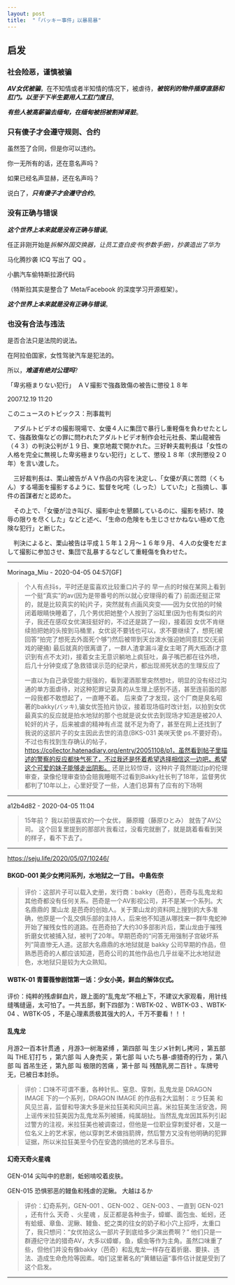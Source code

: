 ```yaml
---
layout: post
title:  "「バッキー事件」以暴易暴" 
---
```


## 启发

### 社会险恶，谨慎被骗

***AV女优被骗***，在不知情或者半知情的情况下，被虐待，***被锐利的物件插穿直肠和肛门。以至于下半生要用人工肛门度日***。

***有些人被高薪骗去缅甸，在缅甸被拐被割掉肾脏***。

### 只有傻子才会遵守规则、合约

虽然签了合同，但是你可以违约。

你一无所有的话，还在意名声吗？

如果已经名声显赫，还在名声吗？

说白了，***只有傻子才会遵守合约***。


### 没有正确与错误

***这个世界上本来就是没有正确与错误***。

任正非刚开始是*拆解外国交换器，让员工查白皮书(参数手册)，抄袭造出了华为*

马化腾抄袭 ICQ 写出了 QQ 。

小鹏汽车偷特斯拉源代码

（特斯拉其实是整合了 Meta/Facebook 的深度学习开源框架）。

***这个世界上本来就是没有正确与错误***。

### 也没有合法与违法

是否合法只是法院的说法。

在阿拉伯国家，女性驾驶汽车是犯法的。

所以，***难道有绝对公理吗***?



「卑劣極まりない犯行」　ＡＶ撮影で強姦致傷の被告に懲役１８年

2007.12.19 11:20

このニュースのトピックス：刑事裁判

　アダルトビデオの撮影現場で、女優４人に集団で暴行し重軽傷を負わせたとして、強姦致傷などの罪に問われたアダルトビデオ制作会社元社長、栗山龍被告（４３）の判決公判が１９日、東京地裁で開かれた。三好幹夫裁判長は「女性の人格を完全に無視した卑劣極まりない犯行」として、懲役１８年（求刑懲役２０年）を言い渡した。

　三好裁判長は、栗山被告がＡＶ作品の内容を決定し、「女優が真に苦悶（くもん）する場面を撮影するように、監督を叱咤（しった）していた」と指摘し、事件の首謀者だと認めた。

　その上で、「女優が泣き叫び、撮影中止を懇願しているのに、撮影を続け、陵辱の限りを尽くした」などと述べ、「生命の危険をも生じさせかねない極めて危険な犯行」と断じた。

　判決によると、栗山被告は平成１５年１２月～１６年９月、４人の女優をだまして撮影に参加させ、集団で乱暴するなどして重軽傷を負わせた。

---

Morinaga_Miu - 2020-04-05 04:57[GF]

> 个人有点抖s，平时还是蛮喜欢比较重口片子的
> 早一点的时候在某网上看到一个挺“真实”的av(因为是带番号的所以就心安理得的看了)
> 前面还挺正常的，就是比较真实的轮j片子，突然就有点画风突变——因为女优拍的时候闭着眼睛快睡着了，几个男优把她整个人按到了浴缸里(因为也有类似的片子，我还在感叹女优演技挺好的，不过还是跳了一段)，接着因
> 女优不肯继续拍把她的头按到马桶里，女优说不要钱也可以，求不要继续了，想死(被回答“拍完了想死去外面死个够”)然后被带到天台泼水强迫她同意肛交(无前戏的硬捅)
> 最后就真的很离谱了，一群人渣拿漏斗灌女主喝了两大瓶酒(才意识到有点不太对)，接着女主无意识躺地上疯狂吐，鼻子嘴巴都在往外喷，后几十分钟变成了急救错误示范的纪录片，都出现濒死状态的生理反应了
> 
> 一直以为自己承受能力挺强的，看到灌酒那里突然想吐，明显的没有经过沟通的单方面虐待，对这种犯罪记录真的从生理上感到不适，甚至连前面的那一段我都不敢想起了，一直睡不着。
> 后来查了才发现，这个厂商是臭名昭著的bakky(バッキ),骗女优签拍片协议，接着现场临时改计划，以拍到女优最真实的反应就是拍水地狱的那个也就是说女优去到现场才知道是被20人轮奸的片子，后来被虐的精神有点混
> 就不足为奇了，甚至在网上还找到了我说的这部片子的女主因此去世的消息(BKS-031 美咲天使 ps.不要好奇)。
> 不过也有找到生存确认的帖子，https://collector.hatenadiary.org/entry/20051108/p1，虽然看到帖子里描述的警察的反应都快气死了，不过我还是怀着希望选择相信这一边吧，希望这个可爱的妹子能够走出阴影。
> 还是比较惊讶，这种片子竟然能过jp的伦理审查，录像伦理审查协会赔我睡眠不过看到Bakky社长判了18年，监督男优都判了10年以上，心里好受了一些，人渣们总算有了应有的下场啊



--- 


a12b4d82 - 2020-04-05 11:04

> 15年前？
> 我以前很喜欢的一个女优，
> 藤原瞳（藤原ひとみ）
> 就告了AV公司。
> 这个回复里提到的那部片我看过，没看完就删了，就是跳着看看到哭的样子，看不下去了。


---

<https://seju.life/2020/05/07/10246/>

#### BKGD-001 美少女拷问系列，水地狱之一丁目。 中島佐奈

> 评价：这部片子可以载入史册，发行商：bakky（芭奇），芭奇与乱鬼龙和其他奇都没有任何关系。芭奇是一个AV影视公司，并不是某一个系列。大名鼎鼎的 栗山龙 是芭奇的创始人。关于栗山龙的资料网上搜到的大多准确，他原是一个乱交俱乐部的主持人，后来他不知道从哪找来一群牛鬼蛇神开始了摧残女性的道路。在芭奇拍了大约30多部影片后，栗山龙由于摧残折磨女优被捕入狱，被判了20年。早期芭奇的“问答无用强制子宫破坏系列”简直惨无人道。这部大名鼎鼎的水地狱就是 bakky 公司早期的作品，但熟悉芭奇的人都应该知道，芭奇公司的其他作品也几乎丝毫不比水地狱逊色，水地狱只是较为大众熟知。

#### WBTK-01 青蔷薇惨剧馆第一话：少女小美，鲜血的解体仪式。

评价：纯粹的残虐鲜血片，跟上面的“乱鬼龙”不相上下，不建议大家观看，用针线缝嘴缝逼，太可怕了。一共五部，剩下四部为：WBTK-02 、WBTK-03 、WBTK-04 、WBTK-05 ，不是心理素质极其强大的人，千万不要看！！！

#### 乱鬼龙

月游2—百本针贯通 ，月游3—树海紧缚 ，第四部 叫 生ジメ针刺し拷问 ，第五部 叫 THE.钉打ち ，第六部 叫 人身売买 ，第七部 叫 いたち暴-虐猎奇的行为 ，第八部 叫 首吊生还 ，第九部 叫 极限的苦痛 ，第十部 叫 残酷乳房二百针 。车牌号无，已被日本封杀。

> 评价：口味不可谓不重，各种针扎、窒息、穿刺，乱鬼龙是 DRAGON IMAGE 下的一个系列，DRAGON IMAGE 的作品有2大监制：ミラ狂美 和 风见兰喜，监督和导演大多是米拉狂美和风间兰喜。米拉狂美生活安逸，网上谣传米拉狂美因为乱鬼龙系列被捕，纯属胡扯。当然乱鬼龙因其系列引起过警方的注视，米拉狂美也被调查过，但他是一位职业穿刺爱好者，又是一位名义上的艺术家，他以穿刺艺术做挡箭牌，然后警方又没有他明确的犯罪证据，所以米拉狂美至今仍在安逸的搞他的艺术与音乐。

#### 幻奇天奇火星魂

GEN-014 尖叫中的悲剧，蚯蚓啃咬着皮肤。

GEN-015 恐惧邪恶的鳗鱼和残虐的泥鳅。 大越はるか

> 评价：幻奇系列，GEN-001 、GEN-002 、GEN-003 、一直到 GEN-021 ，还有什么 天奇 、火星魂 ，反正都是各种虫子，蟑螂、面包虫、蚯蚓，还有蛤蟆、章鱼、泥鳅、鳗鱼、蛇之类的往女的奶子和小穴上招呼，太重口了，我只想问：“女优拍这么一部片子到底给多少演出费啊？” 他们只是一群遵纪守法的猎奇AV，大多以蟑螂，鱼，蠕虫等作为主角。虽然口味重了些，但他们并没有像bakky（芭奇）和乱鬼龙一样存在着折磨、要挟、违法、造成生命危险等因素。咱们这里著名的“黄鳝钻逼”事件估计就是受到了这个启发。

--- 
